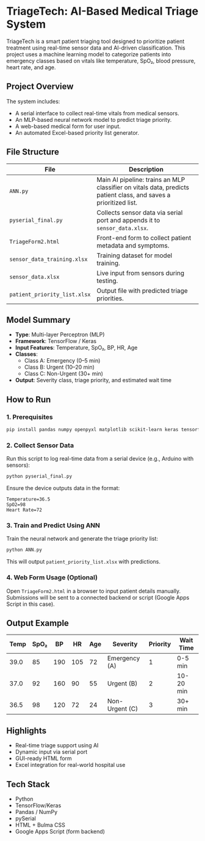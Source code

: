 
# TriageTech: AI-Based Medical Triage System

TriageTech is a smart patient triaging tool designed to prioritize patient treatment using real-time sensor data and AI-driven classification. This project uses a machine learning model to categorize patients into emergency classes based on vitals like temperature, SpO₂, blood pressure, heart rate, and age.

##  Project Overview

The system includes:
- A serial interface to collect real-time vitals from medical sensors.
- An MLP-based neural network model to predict triage priority.
- A web-based medical form for user input.
- An automated Excel-based priority list generator.

##  File Structure

| File | Description |
|------|-------------|
| `ANN.py` | Main AI pipeline: trains an MLP classifier on vitals data, predicts patient class, and saves a prioritized list. |
| `pyserial_final.py` | Collects sensor data via serial port and appends it to `sensor_data.xlsx`. |
| `TriageForm2.html` | Front-end form to collect patient metadata and symptoms. |
| `sensor_data_training.xlsx` | Training dataset for model training. |
| `sensor_data.xlsx` | Live input from sensors during testing. |
| `patient_priority_list.xlsx` | Output file with predicted triage priorities. |

##  Model Summary

- **Type**: Multi-layer Perceptron (MLP)
- **Framework**: TensorFlow / Keras
- **Input Features**: Temperature, SpO₂, BP, HR, Age
- **Classes**:
  - Class A: Emergency (0–5 min)
  - Class B: Urgent (10–20 min)
  - Class C: Non-Urgent (30+ min)
- **Output**: Severity class, triage priority, and estimated wait time

##  How to Run

### 1. Prerequisites

```bash
pip install pandas numpy openpyxl matplotlib scikit-learn keras tensorflow pyserial
```

### 2. Collect Sensor Data

Run this script to log real-time data from a serial device (e.g., Arduino with sensors):

```bash
python pyserial_final.py
```

Ensure the device outputs data in the format:
```
Temperature=36.5
SpO2=98
Heart Rate=72
```

### 3. Train and Predict Using ANN

Train the neural network and generate the triage priority list:

```bash
python ANN.py
```

This will output `patient_priority_list.xlsx` with predictions.

### 4. Web Form Usage (Optional)

Open `TriageForm2.html` in a browser to input patient details manually. Submissions will be sent to a connected backend or script (Google Apps Script in this case).

##  Output Example

| Temp | SpO₂ | BP | HR | Age | Severity | Priority | Wait Time |
|------|------|----|----|-----|----------|----------|-----------|
| 39.0 | 85   | 190| 105| 72  | Emergency (A) | 1 | 0-5 min |
| 37.0 | 92   | 160| 90 | 55  | Urgent (B)    | 2 | 10-20 min |
| 36.5 | 98   | 120| 72 | 24  | Non-Urgent (C)| 3 | 30+ min |

##  Highlights

- Real-time triage support using AI
- Dynamic input via serial port
- GUI-ready HTML form
- Excel integration for real-world hospital use

##  Tech Stack

- Python
- TensorFlow/Keras
- Pandas / NumPy
- pySerial
- HTML + Bulma CSS
- Google Apps Script (form backend)


